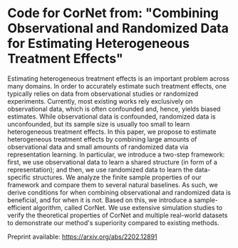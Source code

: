 # Code for CorNet from: "Combining Observational and Randomized Data for Estimating Heterogeneous Treatment Effects"


Estimating heterogeneous treatment effects is an important problem across many domains. In order to accurately estimate such treatment effects, one typically relies on data from observational studies or randomized experiments. Currently, most existing works rely exclusively on observational data, which is often confounded and, hence, yields biased estimates. While observational data is confounded, randomized data is unconfounded, but its sample size is usually too small to learn heterogeneous treatment effects. In this paper, we propose to estimate heterogeneous treatment effects by combining large amounts of observational data and small amounts of randomized data via representation learning. In particular, we introduce a two-step framework: first, we use observational data to learn a shared structure (in form of a representation); and then, we use randomized data to learn the data-specific structures. We analyze the finite sample properties of our framework and compare them to several natural baselines. As such, we derive conditions for when combining observational and randomized data is beneficial, and for when it is not. Based on this, we introduce a sample-efficient algorithm, called CorNet. We use extensive simulation studies to verify the theoretical properties of CorNet and multiple real-world datasets to demonstrate our method's superiority compared to existing methods. 

Preprint available: https://arxiv.org/abs/2202.12891
